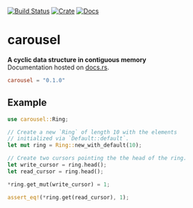 [![Build Status](https://travis-ci.org/avitex/rust-carousel.svg)](https://travis-ci.org/avitex/rust-carousel)
[![Crate](https://img.shields.io/crates/v/carousel.svg)](https://crates.io/crates/carousel)
[![Docs](https://docs.rs/carousel/badge.svg)](https://docs.rs/carousel)

# carousel

**A cyclic data structure in contiguous memory**  
Documentation hosted on [docs.rs](https://docs.rs/carousel).

```toml
carousel = "0.1.0"
```

## Example

```rust
use carousel::Ring;

// Create a new `Ring` of length 10 with the elements 
// initialized via `Default::default`.
let mut ring = Ring::new_with_default(10);

// Create two cursors pointing the the head of the ring.
let write_cursor = ring.head();
let read_cursor = ring.head();

*ring.get_mut(write_cursor) = 1;

assert_eq!(*ring.get(read_cursor), 1);
```
